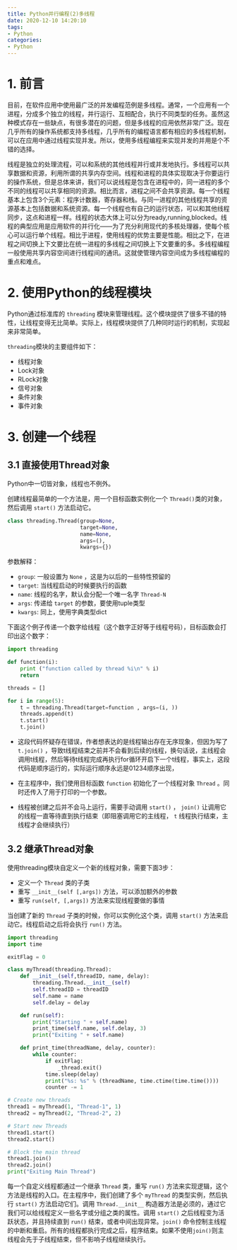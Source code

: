 ```yaml
---
title: Python并行编程(2)多线程
date: 2020-12-10 14:20:10
tags:
- Python
categories:
- Python
---
```


# 1. 前言

目前，在软件应用中使用最广泛的并发编程范例是多线程。通常，一个应用有一个进程，分成多个独立的线程，并行运行、互相配合，执行不同类型的任务。虽然这种模式存在一些缺点，有很多潜在的问题，但是多线程的应用依然非常广泛。现在几乎所有的操作系统都支持多线程，几乎所有的编程语言都有相应的多线程机制，可以在应用中通过线程实现并发。所以，使用多线程编程来实现并发的并用是个不错的选择。

线程是独立的处理流程，可以和系统的其他线程并行或并发地执行。多线程可以共享数据和资源，利用所谓的共享内存空间。线程和进程的具体实现取决于你要运行的操作系统，但是总体来讲，我们可以说线程是包含在进程中的，同一进程的多个不同的线程可以共享相同的资源。相比而言，进程之间不会共享资源。每一个线程基本上包含3个元素：程序计数器，寄存器和栈。与同一进程的其他线程共享的资源基本上包括数据和系统资源。每一个线程也有自己的运行状态，可以和其他线程同步，这点和进程一样。线程的状态大体上可以分为ready,running,blocked。线程的典型应用是应用软件的并行化——为了充分利用现代的多核处理器，使每个核心可以运行单个线程。相比于进程，使用线程的优势主要是性能。相比之下，在进程之间切换上下文要比在统一进程的多线程之间切换上下文要重的多。多线程编程一般使用共享内容空间进行线程间的通讯。这就使管理内容空间成为多线程编程的重点和难点。

# 2. 使用Python的线程模块

Python通过标准库的 `threading` 模块来管理线程。这个模块提供了很多不错的特性，让线程变得无比简单。实际上，线程模块提供了几种同时运行的机制，实现起来非常简单。

`threading`模块的主要组件如下：

- 线程对象
- Lock对象
- RLock对象
- 信号对象
- 条件对象
- 事件对象

# 3. 创建一个线程

## 3.1 直接使用Thread对象

Python中一切皆对象，线程也不例外。

创建线程最简单的一个方法是，用一个目标函数实例化一个 `Thread()`类的对象，然后调用 `start()` 方法启动它。

```python
class threading.Thread(group=None,
                       target=None,
                       name=None,
                       args=(),
                       kwargs={})
```

参数解释：

- `group`: 一般设置为 `None` ，这是为以后的一些特性预留的
- `target`: 当线程启动的时候要执行的函数
- `name`: 线程的名字，默认会分配一个唯一名字 `Thread-N`
- `args`: 传递给 `target` 的参数，要使用tuple类型
- `kwargs`: 同上，使用字典类型dict

下面这个例子传递一个数字给线程（这个数字正好等于线程号码），目标函数会打印出这个数字：

```python
import threading

def function(i):
    print ("function called by thread %i\n" % i)
    return

threads = []

for i in range(5):
    t = threading.Thread(target=function , args=(i, ))
    threads.append(t)
    t.start()
    t.join()
```

- 这段代码怀疑存在错误，作者想表达的是线程输出存在无序现象，但因为写了 `t.join()` ，导致t线程结束之前并不会看到后续的线程，换句话说，主线程会调用t线程，然后等待t线程完成再执行for循环开启下一个t线程，事实上，这段代码是顺序运行的，实际运行顺序永远是01234顺序出现，

- 在主程序中，我们使用目标函数 `function` 初始化了一个线程对象 `Thread` 。同时还传入了用于打印的一个参数。
- 线程被创建之后并不会马上运行，需要手动调用 `start()` ， `join()` 让调用它的线程一直等待直到执行结束（即阻塞调用它的主线程， `t` 线程执行结束，主线程才会继续执行）

## 3.2 继承Thread对象

使用threading模块自定义一个新的线程对象，需要下面3步：

- 定义一个 `Thread` 类的子类
- 重写 `__init__(self [,args])` 方法，可以添加额外的参数
- 重写 `run(self, [,args])` 方法来实现线程要做的事情

当创建了新的 `Thread` 子类的时候，你可以实例化这个类，调用 `start()` 方法来启动它。线程启动之后将会执行 `run()` 方法。

```python
import threading
import time

exitFlag = 0

class myThread(threading.Thread):
    def __init__(self,threadID, name, delay):
        threading.Thread.__init__(self)
        self.threadID = threadID
        self.name = name
        self.delay = delay

    def run(self):
        print("Starting " + self.name)
        print_time(self.name, self.delay, 3)
        print("Exiting " + self.name)

    def print_time(threadName, delay, counter):
        while counter:
            if exitFlag:
                _thread.exit()
            time.sleep(delay)
            print("%s: %s" % (threadName, time.ctime(time.time())))
            counter -= 1

# Create new threads
thread1 = myThread(1, "Thread-1", 1)
thread2 = myThread(2, "Thread-2", 2)

# Start new Threads
thread1.start()
thread2.start()

# Block the main thread
thread1.join()
thread2.join()
print("Exiting Main Thread")
```

每一个自定义线程都通过一个继承 `Thread` 类，重写 `run()` 方法来实现逻辑，这个方法是线程的入口。在主程序中，我们创建了多个 `myThread` 的类型实例，然后执行 `start()` 方法启动它们。调用 `Thread.__init__` 构造器方法是必须的，通过它我们可以给线程定义一些名字或分组之类的属性。调用 `start()` 之后线程变为活跃状态，并且持续直到 `run()` 结束，或者中间出现异常。`join()` 命令控制主线程的中断和重启。所有的线程都执行完成之后，程序结束。如果不使用`join()`则主线程会先于子线程结束，但不影响子线程继续执行。

